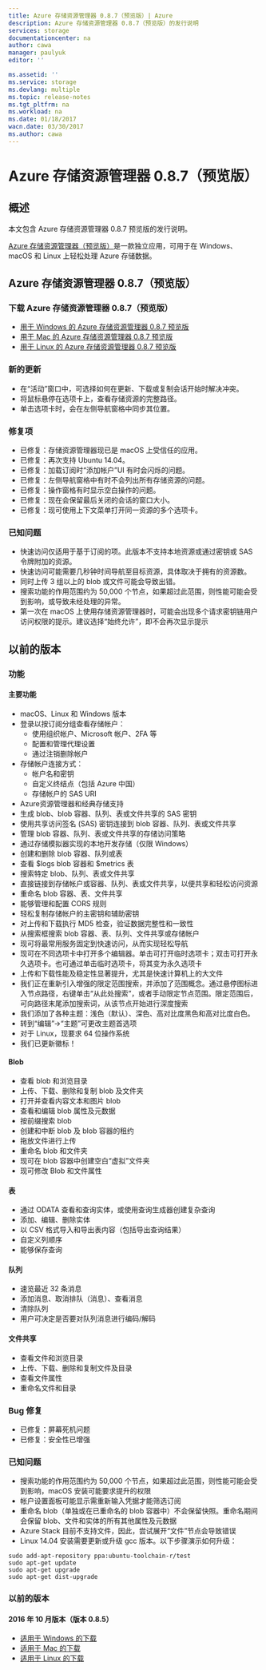 ```yaml
---
title: Azure 存储资源管理器 0.8.7（预览版）| Azure
description: Azure 存储资源管理器 0.8.7（预览版）的发行说明
services: storage
documentationcenter: na
author: cawa
manager: paulyuk
editor: ''

ms.assetid: ''
ms.service: storage
ms.devlang: multiple
ms.topic: release-notes
ms.tgt_pltfrm: na
ms.workload: na
ms.date: 01/18/2017
wacn.date: 03/30/2017
ms.author: cawa
---
```


# Azure 存储资源管理器 0.8.7（预览版）
## 概述
本文包含 Azure 存储资源管理器 0.8.7 预览版的发行说明。

[Azure 存储资源管理器（预览版）](./vs-azure-tools-storage-manage-with-storage-explorer.md)是一款独立应用，可用于在 Windows、macOS 和 Linux 上轻松处理 Azure 存储数据。

## Azure 存储资源管理器 0.8.7（预览版）
### 下载 Azure 存储资源管理器 0.8.7（预览版）
- [用于 Windows 的 Azure 存储资源管理器 0.8.7 预览版](https://go.microsoft.com/fwlink/?LinkId=708343)
- [用于 Mac 的 Azure 存储资源管理器 0.8.7 预览版](https://go.microsoft.com/fwlink/?LinkId=708342)
- [用于 Linux 的 Azure 存储资源管理器 0.8.7 预览版](https://go.microsoft.com/fwlink/?LinkId=722418)

### 新的更新
- 在“活动”窗口中，可选择如何在更新、下载或复制会话开始时解决冲突。
- 将鼠标悬停在选项卡上，查看存储资源的完整路径。
- 单击选项卡时，会在左侧导航窗格中同步其位置。

### 修复项
- 已修复：存储资源管理器现已是 macOS 上受信任的应用。
- 已修复：再次支持 Ubuntu 14.04。
- 已修复：加载订阅时“添加帐户”UI 有时会闪烁的问题。
- 已修复：左侧导航窗格中有时不会列出所有存储资源的问题。
- 已修复：操作窗格有时显示空白操作的问题。
- 已修复：现在会保留最后关闭的会话的窗口大小。
- 已修复：现可使用上下文菜单打开同一资源的多个选项卡。

### 已知问题
- 快速访问仅适用于基于订阅的项。此版本不支持本地资源或通过密钥或 SAS 令牌附加的资源。
- 快速访问可能需要几秒钟时间导航至目标资源，具体取决于拥有的资源数。
- 同时上传 3 组以上的 blob 或文件可能会导致出错。
- 搜索功能的作用范围约为 50,000 个节点，如果超过此范围，则性能可能会受到影响，或导致未经处理的异常。
- 第一次在 macOS 上使用存储资源管理器时，可能会出现多个请求密钥链用户访问权限的提示。建议选择“始终允许”，即不会再次显示提示

## 以前的版本
### 功能
#### 主要功能
- macOS、Linux 和 Windows 版本
- 登录以按订阅分组查看存储帐户：
    - 使用组织帐户、Microsoft 帐户、2FA 等
    - 配置和管理代理设置
    - 通过注销删除帐户
- 存储帐户连接方式：
    - 帐户名和密钥
    - 自定义终结点（包括 Azure 中国）
    - 存储帐户的 SAS URI
- Azure资源管理器和经典存储支持
- 生成 blob、blob 容器、队列、表或文件共享的 SAS 密钥
- 使用共享访问签名 (SAS) 密钥连接到 blob 容器、队列、表或文件共享
- 管理 blob 容器、队列、表或文件共享的存储访问策略
- 通过存储模拟器实现的本地开发存储（仅限 Windows）
- 创建和删除 blob 容器、队列或表
- 查看 $logs blob 容器和 $metrics 表
- 搜索特定 blob、队列、表或文件共享
- 直接链接到存储帐户或容器、队列、表或文件共享，以便共享和轻松访问资源
- 重命名 blob 容器、表、文件共享
- 能够管理和配置 CORS 规则
- 轻松复制存储帐户的主密钥和辅助密钥
- 对上传和下载执行 MD5 检查，验证数据完整性和一致性
- 从搜索框搜索 blob 容器、表、队列、文件共享或存储帐户
- 现可将最常用服务固定到快速访问，从而实现轻松导航
- 现可在不同选项卡中打开多个编辑器。单击可打开临时选项卡；双击可打开永久选项卡。也可通过单击临时选项卡，将其变为永久选项卡
- 上传和下载性能及稳定性显著提升，尤其是快速计算机上的大文件
- 我们正在重新引入增强的限定范围搜索，并添加了范围概念。通过悬停图标进入节点路径，右键单击“从此处搜索”，或者手动限定节点范围。限定范围后，可向路径末尾添加搜索词，从该节点开始进行深度搜索
- 我们添加了各种主题：浅色（默认）、深色、高对比度黑色和高对比度白色。
- 转到“编辑”->“主题”可更改主题首选项
- 对于 Linux，现要求 64 位操作系统
- 我们已更新徽标！
#### Blob
- 查看 blob 和浏览目录
- 上传、下载、删除和复制 blob 及文件夹
- 打开并查看内容文本和图片 blob
- 查看和编辑 blob 属性及元数据
- 按前缀搜索 blob
- 创建和中断 blob 及 blob 容器的租约
- 拖放文件进行上传
- 重命名 blob 和文件夹
- 现可在 blob 容器中创建空白“虚拟”文件夹
- 现可修改 Blob 和文件属性
#### 表
- 通过 ODATA 查看和查询实体，或使用查询生成器创建复杂查询
- 添加、编辑、删除实体
- 以 CSV 格式导入和导出表内容（包括导出查询结果）
- 自定义列顺序
- 能够保存查询
#### 队列
- 速览最近 32 条消息
- 添加消息、取消排队（消息）、查看消息
- 清除队列
- 用户可决定是否要对队列消息进行编码/解码
#### 文件共享
- 查看文件和浏览目录
- 上传、下载、删除和复制文件及目录
- 查看文件属性
- 重命名文件和目录

### Bug 修复
- 已修复：屏幕死机问题
- 已修复：安全性已增强

### 已知问题
- 搜索功能的作用范围约为 50,000 个节点，如果超过此范围，则性能可能会受到影响，macOS 安装可能要求提升的权限
- 帐户设置面板可能显示需重新输入凭据才能筛选订阅
- 重命名 blob（单独或在已重命名的 blob 容器中）不会保留快照。重命名期间会保留 blob、文件和实体的所有其他属性及元数据
- Azure Stack 目前不支持文件，因此，尝试展开“文件”节点会导致错误
- Linux 14.04 安装需要更新或升级 gcc 版本。以下步骤演示如何升级：

```
sudo add-apt-repository ppa:ubuntu-toolchain-r/test
sudo apt-get update
sudo apt-get upgrade
sudo apt-get dist-upgrade
```

### 以前的版本
#### 2016 年 10 月版本（版本 0.8.5）
- [适用于 Windows 的下载](https://go.microsoft.com/fwlink/?LinkId=809306)
- [适用于 Mac 的下载](https://go.microsoft.com/fwlink/?LinkId=809307)
- [适用于 Linux 的下载](https://go.microsoft.com/fwlink/?LinkId=809308)

<!---HONumber=Mooncake_0320_2017-->